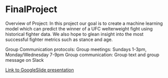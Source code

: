 # FinalProject

Overview of Project:
In this project our goal is to create a machine learning model which can predict the winner of a UFC welterweight fight using historical fighter data.  We also hope to glean insight into the most successful fighter metrics such as stance and age. 



Group Communication protocols:
Group meetings:  Sundays 1-3pm, Monday/Wednesday 7-9pm
Group communication:  Group text and group message on Slack

[Link to GoogleSlide presentation](https://docs.google.com/presentation/d/12g6ZuxoMSZnClPs9yp5jP-XTK2Ll4H4IA8F_h0Qpiwc/edit?usp=sharing)


